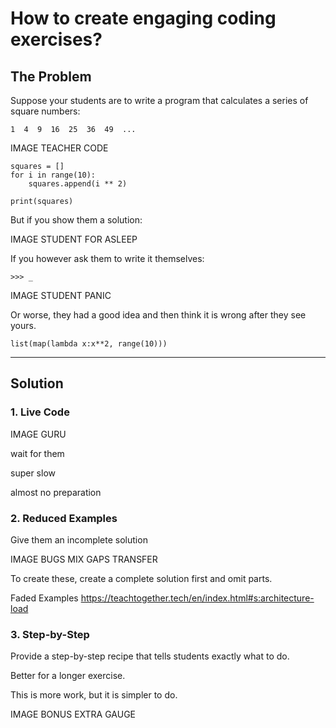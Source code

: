 
# How to create engaging coding exercises?

## The Problem

Suppose your students are to write a program
that calculates a series of square numbers:

    1  4  9  16  25  36  49  ...
  
IMAGE TEACHER CODE

    squares = []
    for i in range(10):
        squares.append(i ** 2)

    print(squares)

But if you show them a solution:

IMAGE STUDENT FOR ASLEEP

If you however ask them to write it themselves:

    >>> _

IMAGE STUDENT PANIC

Or worse, they had a good idea and then think it is wrong after they see yours.

    list(map(lambda x:x**2, range(10)))

----

## Solution

### 1. Live Code

IMAGE GURU

wait for them

super slow

almost no preparation

### 2. Reduced Examples

Give them an incomplete solution

IMAGE BUGS MIX GAPS TRANSFER

To create these, create a complete solution first and omit parts.

Faded Examples https://teachtogether.tech/en/index.html#s:architecture-load

### 3. Step-by-Step

Provide a step-by-step recipe that tells students exactly what to do.

Better for a longer exercise.

This is more work, but it is simpler to do.

IMAGE BONUS EXTRA GAUGE
